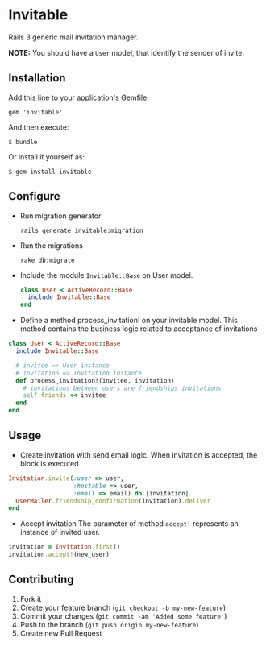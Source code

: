 # Invitable

Rails 3 generic mail invitation manager.

**NOTE:** You should have a `User` model, that identify the sender of invite.

## Installation

Add this line to your application's Gemfile:

    gem 'invitable'

And then execute:

    $ bundle

Or install it yourself as:

    $ gem install invitable


## Configure

* Run migration generator
  ```
  rails generate invitable:migration
  ```

* Run the migrations
  ```
  rake db:migrate
  ```

* Include the module `Invitable::Base` on User model.

  ```ruby
  class User < ActiveRecord::Base
    include Invitable::Base
  end
  ```

*  Define a method process_invitation! on your invitable model. This method contains the business logic related to acceptance of invitations

  ```ruby
  class User < ActiveRecord::Base
    include Invitable::Base

    # invitee => User instance
    # invitation => Invitation instance
    def process_invitation!(invitee, invitation)
      # invitations between users are friendships invitations
      self.friends << invitee
    end
  end
  ```

## Usage

* Create invitation with send email logic. When invitation is accepted, the block is executed.

```ruby
Invitation.invite(:user => user,
                  :hostable => user,
                  :email => email) do |invitation|
  UserMailer.friendship_confirmation(invitation).deliver
end
```
* Accept invitation
The parameter of method ```accept!``` represents an instance of invited user.

```ruby
invitation = Invitation.first()
invitation.accept!(new_user)
```

## Contributing

1. Fork it
2. Create your feature branch (`git checkout -b my-new-feature`)
3. Commit your changes (`git commit -am 'Added some feature'`)
4. Push to the branch (`git push origin my-new-feature`)
5. Create new Pull Request

